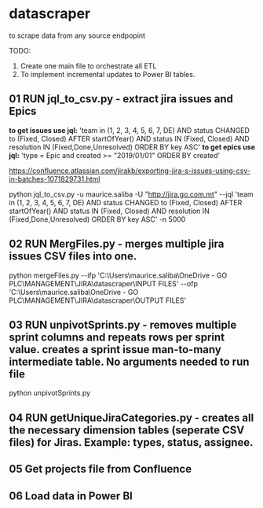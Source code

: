 # datascraper
to scrape data from any source endpopint


TODO:

1. Create one main file to orchestrate all ETL
2. To implement incremental updates to Power BI tables.



## 01 RUN jql_to_csv.py - extract jira issues and Epics

**to get issues use jql:** 'team in (1, 2, 3, 4, 5, 6, 7, DE) AND status CHANGED to (Fixed, Closed) AFTER startOfYear() AND status IN (Fixed, Closed) AND resolution IN (Fixed,Done,Unresolved) ORDER BY key ASC'
**to get epics use jql:** 'type = Epic  and created >= "2019/01/01" ORDER BY created'


https://confluence.atlassian.com/jirakb/exporting-jira-s-issues-using-csv-in-batches-1071829731.html

python jql_to_csv.py -u maurice.saliba -U "http://jira.go.com.mt" --jql 'team in (1, 2, 3, 4, 5, 6, 7, DE) AND status CHANGED to (Fixed, Closed) AFTER startOfYear() AND status IN (Fixed, Closed) AND resolution IN (Fixed,Done,Unresolved) ORDER BY key ASC' -n 5000

## 02 RUN MergFiles.py - merges multiple jira issues CSV files into one.

python mergeFiles.py --ifp 'C:\Users\maurice.saliba\OneDrive - GO PLC\MANAGEMENT\JIRA\datascraper\INPUT FILES\' --ofp 'C:\Users\maurice.saliba\OneDrive - GO PLC\MANAGEMENT\JIRA\datascraper\OUTPUT FILES'

## 03 RUN unpivotSprints.py - removes multiple sprint columns and repeats rows per sprint value. creates a sprint issue man-to-many intermediate table. No arguments needed to run file

python unpivotSprints.py

## 04 RUN getUniqueJiraCategories.py - creates all the necessary dimension tables (seperate CSV files) for Jiras. Example: types, status, assignee.

## 05 Get projects file from Confluence

## 06 Load data in Power BI 


